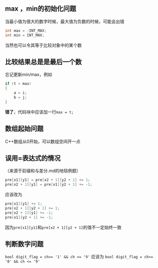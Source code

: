 ## max ，min的初始化问题
当最小值为很大的数字时候，最大值为负数的时候，可能会出错
```C++
int max = -INT_MAX;
int min = INT_MAX;
```
当然也可以令其等于比较对象中的某个数

## 比较结果总是是最后一个数
忘记更新min/max，例如
```c++
if (t > max)
{
    a = i;
    b = j;
}
```
**错了**，代码块中应该加一行`max = t;`

## 数组起始问题
C++数组从0开始，可以数组空间开一点

## 误用=表达式的情况
（来源于前缀和与差分.md的地毯例题）
```c++
pre[x1][y1] = pre[x2 + 1][y2 + 1] += 1;
pre[x2 + 1][y1] = pre[x1][y2 + 1] += -1;
```
应该改为
```c++
pre[x1][y1] += 1;
pre[x2 + 1][y2 + 1] += 1;
pre[x2 + 1][y1] += -1;
pre[x1][y2 + 1] += -1;
```
因为`pre[x1][y1]`和`pre[x2 + 1][y2 + 1]`的值不一定始终一致

## 判断数字问题
`bool digit_flag = ch>= '1' && ch <= '9'`
应该为
`bool digit_flag = ch>= '0' && ch <= '9'`
